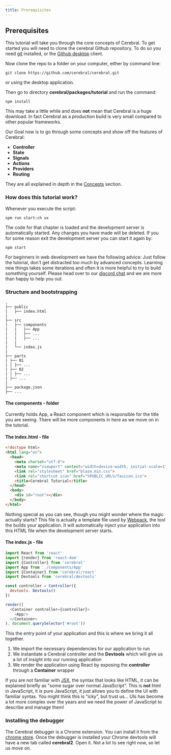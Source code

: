 ```yaml
---
title: Prerequisites
---
```


## Prerequisites

This tutorial will take you through the core concepts of Cerebral. To get started you will need to clone the cerebral Github repository. To do so you need [git](https://git-scm.com/book/en/v2/Getting-Started-Installing-Git) installed, or the [Github desktop](https://desktop.github.com/) client.

Now clone the repo to a folder on your computer, either by command line:

`git clone https://github.com/cerebral/cerebral.git`

or using the desktop application.

Then go to directory **cerebral/packages/tutorial** and run the command:

`npm install`

This may take a little while and does **not** mean that Cerebral is a huge download. In fact Cerebral as a production build is very small compared to other popular frameworks.

Our Goal now is to go through some concepts and show off the features of Cerebral:

- **Controller**
- **State**
- **Signals**
- **Actions**
- **Providers**
- **Routing**

They are all explained in depth in the [Concepts](../concepts/01_the-architecture.html) section.

### How does this tutorial work?
Whenever you execute the script:

`npm run start:ch xx`

The code for that chapter is loaded and the development server is automatically started. Any changes you have made will be deleted. If you for some reason exit the development server you can start it again by:

`npm start`

For beginners in web development we have the following advice: Just follow the tutorial, don't get distracted too much by advanced concepts. Learning new things takes some iterations and often it is more helpful to try to build something yourself. Please head over to our [discord chat](https://discord.gg/0kIweV4bd2bwwsvH) and we are more than happy to help you out.

### Structure and bootstrapping

```
.
├── public
|	├── index.html
|   
├── src
|	├── components
|	|	├── App
|	|	├── ...
|	|	├── ...		
|	|
|	└── index.js
|
├── parts
| ├── 01
| | ├── ...
| ├── 02
| | ├── ...
| ├── ...
|
├── package.json
├── ...
```
#### The components - folder
Currently holds App, a React component which is responsible for the title you are seeing. There will be more components in here as we move on in the tutorial.

#### The index.html - file
```html
<!doctype html>
<html lang="en">
  <head>
    <meta charset="utf-8">
    <meta name="viewport" content="width=device-width, initial-scale=1">
    <link rel="stylesheet" href="blaze.min.css">
    <link rel="shortcut icon" href="%PUBLIC_URL%/favicon.ico">
    <title>Cerebral Tutorial</title>
  </head>
  <body>
    <div id="root"></div>
  </body>
</html>

```
Nothing special as you can see, though you might wonder where the magic actually starts? This file is actually a template file used by [Webpack](https://webpack.github.io/), the tool the builds your application. It will automatically inject your application into this HTML file when the development server starts.

#### The index.js - file
```js
import React from 'react'
import {render} from 'react-dom'
import {Controller} from 'cerebral'
import App from './components/App'
import {Container} from 'cerebral/react'
import Devtools from 'cerebral/devtools'

const controller = Controller({
  devtools: Devtools()
})

render((
  <Container controller={controller}>
    <App/>
  </Container>
), document.querySelector('#root'))
```
This the entry point of your application and this is where we bring it all together.

1. We import the necessary dependencies for our application to run
2. We instantiate a Cerebral controller and the **Devtools** which will give us a lot of insight into our running application
3. We render the application using React by exposing the **controller** through a **Container** wrapper

If you are not familiar with [JSX](https://facebook.github.io/react/docs/jsx-in-depth.html), the syntax that looks like HTML, it can be explained briefly as "some sugar over normal JavaScript". This is **not** html in JavaScript, it is pure JavaScript, it just allows you to define the UI with familiar syntax. You might think this is "icky", but trust us... UIs has become a lot more complex over the years and we need the power of JavaScript to describe and manage them!

### Installing the debugger
The Cerebral debugger is a Chrome extension. You can install it from the [chrome store](https://chrome.google.com/webstore/detail/cerebral2-debugger/ghoadjdodkgkbbmhhpbfhgikjgjelojc). Once the debugger is installed your Chrome devtools will have a new tab called **cerebral2**. Open it.
Not a lot to see right now, so let us move on.
